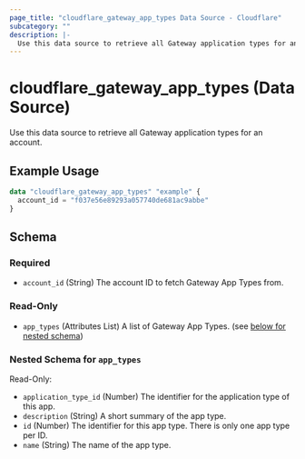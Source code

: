 ```yaml
---
page_title: "cloudflare_gateway_app_types Data Source - Cloudflare"
subcategory: ""
description: |-
  Use this data source to retrieve all Gateway application types for an account.
---
```


# cloudflare_gateway_app_types (Data Source)

Use this data source to retrieve all Gateway application types for an account.

## Example Usage

```terraform
data "cloudflare_gateway_app_types" "example" {
  account_id = "f037e56e89293a057740de681ac9abbe"
}
```
<!-- schema generated by tfplugindocs -->
## Schema

### Required

- `account_id` (String) The account ID to fetch Gateway App Types from.

### Read-Only

- `app_types` (Attributes List) A list of Gateway App Types. (see [below for nested schema](#nestedatt--app_types))

<a id="nestedatt--app_types"></a>
### Nested Schema for `app_types`

Read-Only:

- `application_type_id` (Number) The identifier for the application type of this app.
- `description` (String) A short summary of the app type.
- `id` (Number) The identifier for this app type. There is only one app type per ID.
- `name` (String) The name of the app type.


